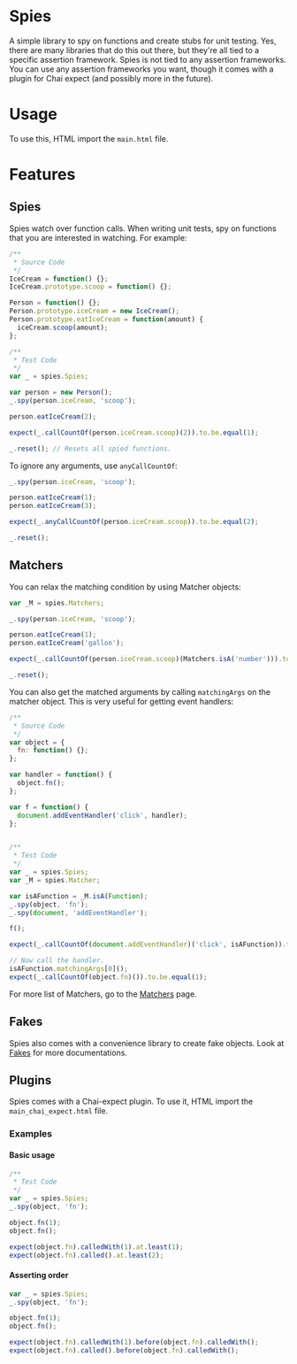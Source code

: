 # Spies
A simple library to spy on functions and create stubs for unit testing. Yes, there are many 
libraries that do this out there, but they're all tied to a specific assertion framework. Spies is 
not tied to any assertion frameworks. You can use any assertion frameworks you want, though it comes
with a plugin for Chai expect (and possibly more in the future).

# Usage
To use this, HTML import the `main.html` file.

# Features
## Spies
Spies watch over function calls. When writing unit tests, spy on functions that you are interested
in watching. For example:

```javascript
/**
 * Source Code
 */
IceCream = function() {};
IceCream.prototype.scoop = function() {};

Person = function() {};
Person.prototype.iceCream = new IceCream();
Person.prototype.eatIceCream = function(amount) {
  iceCream.scoop(amount);
};

/**
 * Test Code
 */
var _ = spies.Spies;

var person = new Person();
_.spy(person.iceCream, 'scoop');

person.eatIceCream(2);

expect(_.callCountOf(person.iceCream.scoop)(2)).to.be.equal(1);

_.reset(); // Resets all spied functions.
```

To ignore any arguments, use `anyCallCountOf`:

```javascript
_.spy(person.iceCream, 'scoop');

person.eatIceCream(1);
person.eatIceCream(3);

expect(_.anyCallCountOf(person.iceCream.scoop)).to.be.equal(2);

_.reset();
```

## Matchers
You can relax the matching condition by using Matcher objects:
```javascript
var _M = spies.Matchers;

_.spy(person.iceCream, 'scoop');

person.eatIceCream(1);
person.eatIceCream('gallon');

expect(_.callCountOf(person.iceCream.scoop)(Matchers.isA('number'))).to.be.equal(1);

_.reset();
```

You can also get the matched arguments by calling `matchingArgs` on the matcher object. This is
very useful for getting event handlers:

```javascript
/**
 * Source Code
 */
var object = {
  fn: function() {};
};

var handler = function() {
  object.fn();
};

var f = function() {
  document.addEventHandler('click', handler);
};


/**
 * Test Code
 */
var _ = spies.Spies;
var _M = spies.Matcher;

var isAFunction = _M.isA(Function);
_.spy(object, 'fn');
_.spy(document, 'addEventHandler');

f();

expect(_.callCountOf(document.addEventHandler)('click', isAFunction)).to.be.equal(1);

// Now call the handler.
isAFunction.matchingArgs[0]();
expect(_.callCountOf(object.fn)()).to.be.equal(1);
```

For more list of Matchers, go to the [Matchers](https://github.com/garysoed/spies/wiki/Matchers) page.

## Fakes
Spies also comes with a convenience library to create fake objects. Look at [Fakes](https://github.com/garysoed/spies/wiki/Fakes) for more
documentations.

## Plugins
Spies comes with a Chai-expect plugin. To use it, HTML import the `main_chai_expect.html` file.

### Examples
#### Basic usage
```javascript
/**
 * Test Code
 */
var _ = spies.Spies;
_.spy(object, 'fn');

object.fn(1);
object.fn();

expect(object.fn).calledWith(1).at.least(1);
expect(object.fn).called().at.least(2);
```

#### Asserting order
```javascript
var _ = spies.Spies;
_.spy(object, 'fn');

object.fn(1);
object.fn();

expect(object.fn).calledWith(1).before(object.fn).calledWith();
expect(object.fn).called().before(object.fn).calledWith();
```
